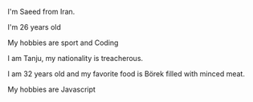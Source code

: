 I'm Saeed from Iran. 

I'm 26 years old 

My hobbies are sport and Coding 


I am Tanju, my nationality is treacherous.

I am 32 years old and my favorite food is Börek filled with minced meat.

My hobbies are Javascript
